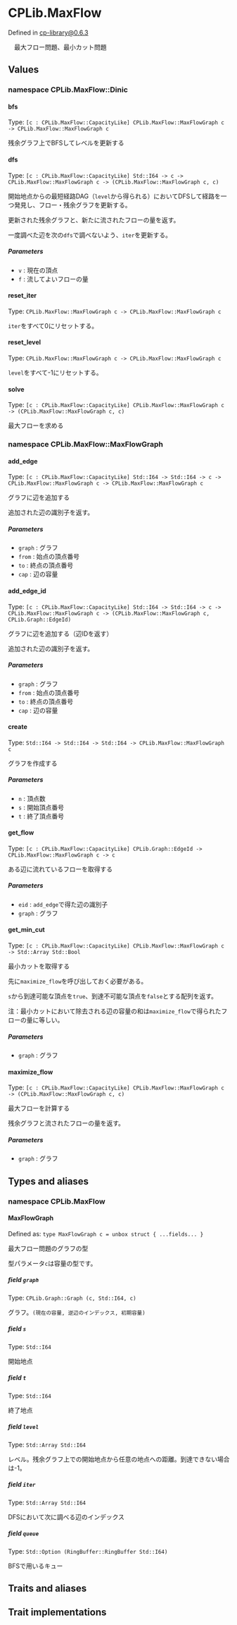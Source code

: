 # CPLib.MaxFlow

Defined in cp-library@0.6.3

　最大フロー問題、最小カット問題

## Values

### namespace CPLib.MaxFlow::Dinic

#### bfs

Type: `[c : CPLib.MaxFlow::CapacityLike] CPLib.MaxFlow::MaxFlowGraph c -> CPLib.MaxFlow::MaxFlowGraph c`

残余グラフ上でBFSしてレベルを更新する

#### dfs

Type: `[c : CPLib.MaxFlow::CapacityLike] Std::I64 -> c -> CPLib.MaxFlow::MaxFlowGraph c -> (CPLib.MaxFlow::MaxFlowGraph c, c)`

開始地点からの最短経路DAG（`level`から得られる）においてDFSして経路を一つ発見し、フロー・残余グラフを更新する。

更新された残余グラフと、新たに流されたフローの量を返す。

一度調べた辺を次の`dfs`で調べないよう、`iter`を更新する。

##### Parameters

- `v` : 現在の頂点
- `f` : 流してよいフローの量

#### reset_iter

Type: `CPLib.MaxFlow::MaxFlowGraph c -> CPLib.MaxFlow::MaxFlowGraph c`

`iter`をすべて0にリセットする。

#### reset_level

Type: `CPLib.MaxFlow::MaxFlowGraph c -> CPLib.MaxFlow::MaxFlowGraph c`

`level`をすべて-1にリセットする。

#### solve

Type: `[c : CPLib.MaxFlow::CapacityLike] CPLib.MaxFlow::MaxFlowGraph c -> (CPLib.MaxFlow::MaxFlowGraph c, c)`

最大フローを求める

### namespace CPLib.MaxFlow::MaxFlowGraph

#### add_edge

Type: `[c : CPLib.MaxFlow::CapacityLike] Std::I64 -> Std::I64 -> c -> CPLib.MaxFlow::MaxFlowGraph c -> CPLib.MaxFlow::MaxFlowGraph c`

グラフに辺を追加する

追加された辺の識別子を返す。

##### Parameters

- `graph` : グラフ
- `from` : 始点の頂点番号
- `to` : 終点の頂点番号
- `cap` : 辺の容量

#### add_edge_id

Type: `[c : CPLib.MaxFlow::CapacityLike] Std::I64 -> Std::I64 -> c -> CPLib.MaxFlow::MaxFlowGraph c -> (CPLib.MaxFlow::MaxFlowGraph c, CPLib.Graph::EdgeId)`

グラフに辺を追加する（辺IDを返す）

追加された辺の識別子を返す。

##### Parameters

- `graph` : グラフ
- `from` : 始点の頂点番号
- `to` : 終点の頂点番号
- `cap` : 辺の容量

#### create

Type: `Std::I64 -> Std::I64 -> Std::I64 -> CPLib.MaxFlow::MaxFlowGraph c`

グラフを作成する

##### Parameters

- `n` : 頂点数
- `s` : 開始頂点番号
- `t` : 終了頂点番号

#### get_flow

Type: `[c : CPLib.MaxFlow::CapacityLike] CPLib.Graph::EdgeId -> CPLib.MaxFlow::MaxFlowGraph c -> c`

ある辺に流れているフローを取得する

##### Parameters

- `eid` : `add_edge`で得た辺の識別子
- `graph` : グラフ

#### get_min_cut

Type: `[c : CPLib.MaxFlow::CapacityLike] CPLib.MaxFlow::MaxFlowGraph c -> Std::Array Std::Bool`

最小カットを取得する

先に`maximize_flow`を呼び出しておく必要がある。

`s`から到達可能な頂点を`true`、到達不可能な頂点を`false`とする配列を返す。

注：最小カットにおいて除去される辺の容量の和は`maximize_flow`で得られたフローの量に等しい。

##### Parameters

- `graph` : グラフ

#### maximize_flow

Type: `[c : CPLib.MaxFlow::CapacityLike] CPLib.MaxFlow::MaxFlowGraph c -> (CPLib.MaxFlow::MaxFlowGraph c, c)`

最大フローを計算する

残余グラフと流されたフローの量を返す。

##### Parameters

- `graph` : グラフ

## Types and aliases

### namespace CPLib.MaxFlow

#### MaxFlowGraph

Defined as: `type MaxFlowGraph c = unbox struct { ...fields... }`

最大フロー問題のグラフの型

型パラメータ`c`は容量の型です。

##### field `graph`

Type: `CPLib.Graph::Graph (c, Std::I64, c)`

グラフ。`(現在の容量, 逆辺のインデックス, 初期容量)`

##### field `s`

Type: `Std::I64`

開始地点

##### field `t`

Type: `Std::I64`

終了地点

##### field `level`

Type: `Std::Array Std::I64`

レベル。残余グラフ上での開始地点から任意の地点への距離。到達できない場合は-1。

##### field `iter`

Type: `Std::Array Std::I64`

DFSにおいて次に調べる辺のインデックス

##### field `queue`

Type: `Std::Option (RingBuffer::RingBuffer Std::I64)`

BFSで用いるキュー

## Traits and aliases

## Trait implementations